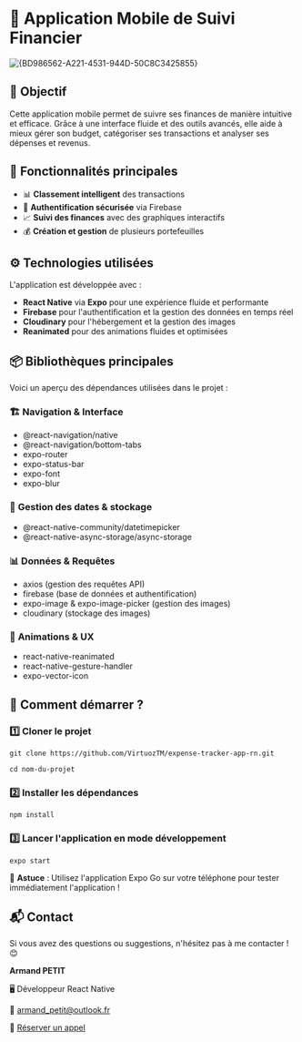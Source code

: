 # 📱 Application Mobile de Suivi Financier

![{BD986562-A221-4531-944D-50C8C3425855}](https://github.com/user-attachments/assets/61325501-51fb-4d1c-8043-21ea99ba8439)

## 📌 Objectif

Cette application mobile permet de suivre ses finances de manière intuitive et efficace. Grâce à une interface fluide et des outils avancés, elle aide à mieux gérer son budget, catégoriser ses transactions et analyser ses dépenses et revenus.

## 🎯 Fonctionnalités principales

- 📊 **Classement intelligent** des transactions
- 🔐 **Authentification sécurisée** via Firebase
- 📈 **Suivi des finances** avec des graphiques interactifs
- 💰 **Création et gestion** de plusieurs portefeuilles

## ⚙️ Technologies utilisées

L'application est développée avec :

- **React Native** via **Expo** pour une expérience fluide et performante
- **Firebase** pour l'authentification et la gestion des données en temps réel
- **Cloudinary** pour l'hébergement et la gestion des images
- **Reanimated** pour des animations fluides et optimisées

## 📦 Bibliothèques principales

Voici un aperçu des dépendances utilisées dans le projet :

### 🏗️ **Navigation & Interface**

- @react-navigation/native
- @react-navigation/bottom-tabs
- expo-router
- expo-status-bar
- expo-font
- expo-blur

### 📅 **Gestion des dates & stockage**

- @react-native-community/datetimepicker
- @react-native-async-storage/async-storage

### 📊 **Données & Requêtes**

- axios (gestion des requêtes API)
- firebase (base de données et authentification)
- expo-image & expo-image-picker (gestion des images)
- cloudinary (stockage des images)

### 🎨 **Animations & UX**

- react-native-reanimated
- react-native-gesture-handler
- expo-vector-icon

## 🚀 Comment démarrer ?

### 1️⃣ Cloner le projet

`git clone https://github.com/VirtuozTM/expense-tracker-app-rn.git`

`cd nom-du-projet`

### 2️⃣ Installer les dépendances

`npm install`

### 3️⃣ Lancer l'application en mode développement

`expo start`

📌 **Astuce** : Utilisez l'application Expo Go sur votre téléphone pour tester immédiatement l'application !

## 📬 Contact

Si vous avez des questions ou suggestions, n'hésitez pas à me contacter ! 😊

**Armand PETIT**

🖥️ Développeur React Native

📧 [armand_petit@outlook.fr](mailto:armand_petit@outlook.fr)

📅 [Réserver un appel](https://calendly.com/armand_petit/30min)
